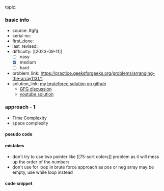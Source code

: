 topic:

### basic info
- source: #gfg 
- serial no:
- first_done:
- last_revised:
- difficulty: [[2023-09-11]]
	- [ ] easy
	- [x] medium
	- [ ] hard
- problem_link: https://practice.geeksforgeeks.org/problems/arranging-the-array1131/1
- solution_link: [my bruteforce solution on github](https://github.com/shadow-1310/DSA_practice/blob/master/company_specific/fractal/arrange_array.py#L15-L38)
	- [GFG discussion](https://www.geeksforgeeks.org/rearrange-positive-and-negative-numbers/)
	- [youtube solution](https://www.youtube.com/watch?v=JXjD_sFAFyg)

### approach - 1
- Time Complexity
- space complexity

#### pseudo code

#### mistakes
- don't try to use two pointer like [[75-sort colors]] problem as it will mess up the order of the numbers
- don't use for loop in brute force approach as pos or neg array may be empty, use while loop instead
#### code snippet
```python

```